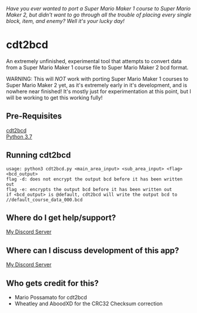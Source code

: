 *Have you ever wanted to port a Super Mario Maker 1 course to Super Mario Maker 2, but didn't want to go through all the trouble of placing every single block, item, and enemy?  Well it's your lucky day!*

# cdt2bcd
An extremely unfinished, experimental tool that attempts to convert data from a Super Mario Maker 1 course file to Super Mario Maker 2 bcd format.  

WARNING: This will *NOT* work with porting Super Mario Maker 1 courses to Super Mario Maker 2 yet, as it's extremely early in it's development, and is nowhere near finished! It's mostly just for experimentation at this point, but I will be working to get this working fully!

## Pre-Requisites
[cdt2bcd](https://github.com/MarioPossamato/cdt2bcd/archive/master.zip)  
[Python 3.7](https://www.python.org/downloads/release/python-370/)  

## Running cdt2bcd
```usage: python3 cdt2bcd.py <main_area_input> <sub_area_input> <flag> <bcd_output>```  
```flag -d: does not encrypt the output bcd before it has been written out```  
```flag -e: encrypts the output bcd before it has been written out```  
```if <bcd_output> is @default, cdt2bcd will write the output bcd to //default_course_data_000.bcd```

## Where do I get help/support?
[My Discord Server](https://discord.gg/8wx8uQF)

## Where can I discuss development of this app?
[My Discord Server](https://discord.gg/8wx8uQF)

## Who gets credit for this?
- Mario Possamato for cdt2bcd
- Wheatley and AboodXD for the CRC32 Checksum correction

